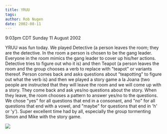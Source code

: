 ```yaml
---
title: YRUU
tags: 
author: Rob Nugen
date: 2002-08-11
---
```


<p class=date>9:03pm CDT Sunday 11 August 2002</p>

<p>YRUU was fun today.  We played Detective (a person leaves the room;
they are the detective.  In the room a person is chosen to be the gang
leader.  Everyone in the room mimics the gang leader to cover up
his/her actions.  Detective tries to figure out who it is) and then
Teapot (a person leaves the room and the group chooses a verb to
replace with "teapot" or variants thereof.  Person comes back and asks
questions about "teapotting" to figure out what the verb is) and then
we played a story game a la Joana (two people are instructed that they
will leave the room and we will come up with a story.  They come back
and ask yes/no questions about the story.  When they leave, the room
chooses a pattern to answer yes/no to the questions.  We chose "yes"
for all questions that end in a consonant, and "no" for all questions
that end with a vowel, and "maybe" for questions that end in 'h' or
'y').  Super excellent time had by all, especially the group
tormenting Simon and Mike with the story game.</p>

<p><img src="/images/rob/wL-ROB.gif"/></p>
